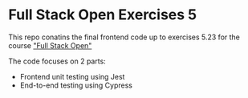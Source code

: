 # Full Stack Open Exercises 5

This repo conatins the final frontend code up to exercises 5.23 for the course ["Full Stack Open"](https://fullstackopen.com/en/)

The code focuses on 2 parts:

- Frontend unit testing using Jest
- End-to-end testing using Cypress
